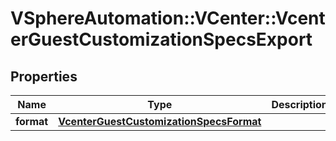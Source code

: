 # VSphereAutomation::VCenter::VcenterGuestCustomizationSpecsExport

## Properties
Name | Type | Description | Notes
------------ | ------------- | ------------- | -------------
**format** | [**VcenterGuestCustomizationSpecsFormat**](VcenterGuestCustomizationSpecsFormat.md) |  | 


